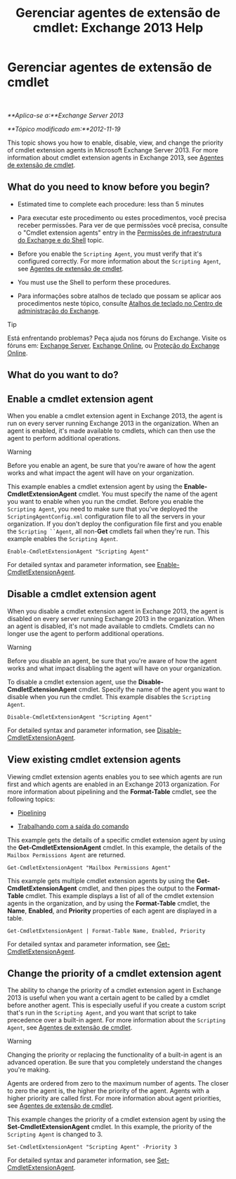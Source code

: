 ﻿---
title: 'Gerenciar agentes de extensão de cmdlet: Exchange 2013 Help'
TOCTitle: Gerenciar agentes de extensão de cmdlet
ms:assetid: 9141b3cb-ad13-4415-be2f-aa89f91445f5
ms:mtpsurl: https://technet.microsoft.com/pt-br/library/Dd298143(v=EXCHG.150)
ms:contentKeyID: 50556240
ms.date: 04/05/2018
mtps_version: v=EXCHG.150
ms.translationtype: HT
---

# Gerenciar agentes de extensão de cmdlet

 

_**Aplica-se a:**Exchange Server 2013_

_**Tópico modificado em:**2012-11-19_

This topic shows you how to enable, disable, view, and change the priority of cmdlet extension agents in Microsoft Exchange Server 2013. For more information about cmdlet extension agents in Exchange 2013, see [Agentes de extensão de cmdlet](cmdlet-extension-agents-exchange-2013-help.md).

## What do you need to know before you begin?

  - Estimated time to complete each procedure: less than 5 minutes

  - Para executar este procedimento ou estes procedimentos, você precisa receber permissões. Para ver de que permissões você precisa, consulte o "Cmdlet extension agents" entry in the [Permissões de infraestrutura do Exchange e do Shell](exchange-and-shell-infrastructure-permissions-exchange-2013-help.md) topic.

  - Before you enable the `Scripting Agent`, you must verify that it's configured correctly. For more information about the `Scripting Agent`, see [Agentes de extensão de cmdlet](cmdlet-extension-agents-exchange-2013-help.md).

  - You must use the Shell to perform these procedures.

  - Para informações sobre atalhos de teclado que possam se aplicar aos procedimentos neste tópico, consulte [Atalhos de teclado no Centro de administração do Exchange](keyboard-shortcuts-in-the-exchange-admin-center-exchange-online-protection-help.md).


> [!TIP]
> Está enfrentando problemas? Peça ajuda nos fóruns do Exchange. Visite os fóruns em: <A href="https://go.microsoft.com/fwlink/p/?linkid=60612">Exchange Server</A>, <A href="https://go.microsoft.com/fwlink/p/?linkid=267542">Exchange Online</A>, ou <A href="https://go.microsoft.com/fwlink/p/?linkid=285351">Proteção do Exchange Online</A>.



## What do you want to do?

## Enable a cmdlet extension agent

When you enable a cmdlet extension agent in Exchange 2013, the agent is run on every server running Exchange 2013 in the organization. When an agent is enabled, it's made available to cmdlets, which can then use the agent to perform additional operations.


> [!WARNING]
> Before you enable an agent, be sure that you're aware of how the agent works and what impact the agent will have on your organization.



This example enables a cmdlet extension agent by using the **Enable-CmdletExtensionAgent** cmdlet. You must specify the name of the agent you want to enable when you run the cmdlet. Before you enable the `Scripting Agent`, you need to make sure that you've deployed the `ScriptingAgentConfig.xml` configuration file to all the servers in your organization. If you don't deploy the configuration file first and you enable the `Scripting ``Agent`, all non-**Get** cmdlets fail when they're run. This example enables the `Scripting Agent`.

    Enable-CmdletExtensionAgent "Scripting Agent"

For detailed syntax and parameter information, see [Enable-CmdletExtensionAgent](https://technet.microsoft.com/pt-br/library/dd335192\(v=exchg.150\)).

## Disable a cmdlet extension agent

When you disable a cmdlet extension agent in Exchange 2013, the agent is disabled on every server running Exchange 2013 in the organization. When an agent is disabled, it's not made available to cmdlets. Cmdlets can no longer use the agent to perform additional operations.


> [!WARNING]
> Before you disable an agent, be sure that you're aware of how the agent works and what impact disabling the agent will have on your organization.



To disable a cmdlet extension agent, use the **Disable-CmdletExtensionAgent** cmdlet. Specify the name of the agent you want to disable when you run the cmdlet. This example disables the `Scripting Agent`.

    Disable-CmdletExtensionAgent "Scripting Agent"

For detailed syntax and parameter information, see [Disable-CmdletExtensionAgent](https://technet.microsoft.com/pt-br/library/dd298132\(v=exchg.150\)).

## View existing cmdlet extension agents

Viewing cmdlet extension agents enables you to see which agents are run first and which agents are enabled in an Exchange 2013 organization. For more information about pipelining and the **Format-Table** cmdlet, see the following topics:

  - [Pipelining](https://technet.microsoft.com/pt-br/library/aa998260\(v=exchg.150\))

  - [Trabalhando com a saída do comando](working-with-command-output-exchange-2013-help.md)

This example gets the details of a specific cmdlet extension agent by using the **Get-CmdletExtensionAgent** cmdlet. In this example, the details of the `Mailbox Permissions Agent` are returned.

    Get-CmdletExtensionAgent "Mailbox Permissions Agent"

This example gets multiple cmdlet extension agents by using the **Get-CmdletExtensionAgent** cmdlet, and then pipes the output to the **Format-Table** cmdlet. This example displays a list of all of the cmdlet extension agents in the organization, and by using the **Format-Table** cmdlet, the **Name**, **Enabled**, and **Priority** properties of each agent are displayed in a table.

    Get-CmdletExtensionAgent | Format-Table Name, Enabled, Priority

For detailed syntax and parameter information, see [Get-CmdletExtensionAgent](https://technet.microsoft.com/pt-br/library/dd297946\(v=exchg.150\)).

## Change the priority of a cmdlet extension agent

The ability to change the priority of a cmdlet extension agent in Exchange 2013 is useful when you want a certain agent to be called by a cmdlet before another agent. This is especially useful if you create a custom script that's run in the `Scripting Agent`, and you want that script to take precedence over a built-in agent. For more information about the `Scripting Agent`, see [Agentes de extensão de cmdlet](cmdlet-extension-agents-exchange-2013-help.md).


> [!WARNING]
> Changing the priority or replacing the functionality of a built-in agent is an advanced operation. Be sure that you completely understand the changes you're making.



Agents are ordered from zero to the maximum number of agents. The closer to zero the agent is, the higher the priority of the agent. Agents with a higher priority are called first. For more information about agent priorities, see [Agentes de extensão de cmdlet](cmdlet-extension-agents-exchange-2013-help.md).

This example changes the priority of a cmdlet extension agent by using the **Set-CmdletExtensionAgent** cmdlet. In this example, the priority of the `Scripting Agent` is changed to 3.

    Set-CmdletExtensionAgent "Scripting Agent" -Priority 3

For detailed syntax and parameter information, see [Set-CmdletExtensionAgent](https://technet.microsoft.com/pt-br/library/dd335175\(v=exchg.150\)).

